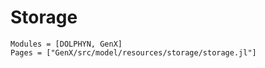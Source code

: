 # Storage
```@autodocs
Modules = [DOLPHYN, GenX]
Pages = ["GenX/src/model/resources/storage/storage.jl"]
```
